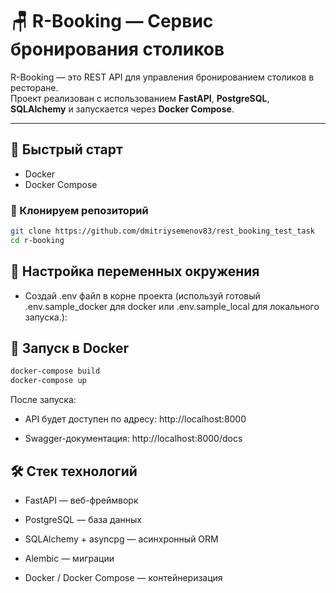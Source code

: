 # 🪑 R-Booking — Сервис бронирования столиков

R-Booking — это REST API для управления бронированием столиков в ресторане.  
Проект реализован с использованием **FastAPI**, **PostgreSQL**, **SQLAlchemy** и запускается через **Docker Compose**.

---

## 🚀 Быстрый старт

- Docker
- Docker Compose

### 📁 Клонируем репозиторий

```bash
git clone https://github.com/dmitriysemenov83/rest_booking_test_task
cd r-booking
```

## 📝 Настройка переменных окружения

- Создай .env файл в корне проекта (используй готовый .env.sample_docker для docker или .env.sample_local для локального запуска.):

## 🐳 Запуск в Docker

```bash
docker-compose build
docker-compose up
```
После запуска:

- API будет доступен по адресу: http://localhost:8000

- Swagger-документация: http://localhost:8000/docs

## 🛠 Стек технологий

- FastAPI — веб-фреймворк

- PostgreSQL — база данных

- SQLAlchemy + asyncpg — асинхронный ORM

- Alembic — миграции

- Docker / Docker Compose — контейнеризация
